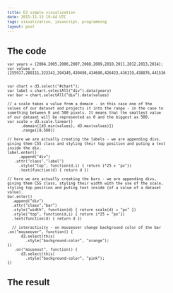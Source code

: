 ```yaml
---
title: D3 simple visualization
date: 2015-11-13 19:44 UTC
tags: visualization, javascript, programming
layout: post
---
```


<style>
body { 
    font: 10px sans-serif; 
    margin: 2; 
}

.label {
    position: absolute;
    padding: 3px;
    left: 0;
    color: teal;
}

.bar {
    background-color: pink;
    margin-bottom: 2px;
    padding: 3px;
    position: absolute;
    left: 35px;
}
#chart {
  height: 300px;
  position: relative;
  bottom: 10px;
}
</style>
# The code
    var years = [2004,2005,2006,2007,2008,2009,2010,2011,2012,2013,2014];
    var values = [255917,280111,323343,394345,439498,434600,426423,436319,438076,441536,451923];
    
  
    var chart = d3.select("#chart");
    var label = chart.selectAll("div").data(years)
    var bar = chart.selectAll("div").data(values)
    
    // a scale takes a value from a domain - in this case one of the values of our dataset and projects it into the range - in the case to something between 0 and 500 pixels. It means that the smallest value of our dataset will be represented as 0 and the biggest as 500.
    var scale = d3.scale.linear()
          .domain([d3.min(values), d3.max(values)])
          .range([0,500])
    
    // here we are actually creating the labels - we are appending divs, giving them CSS class and styling their top position and puting a text inside the div.
    label.enter()
         .append("div")
       .attr("class","label")
         .style("top", function(d,i) { return i*25 + "px"})
         .text(function(d) { return d })
    
    // here we are actually creating the bars - we are appending divs, giving them CSS class, styling their width with the use of the scale, styling top position and puting text inside (of a value of a dataset value).
    bar.enter()
      .append("div")
      .attr("class","bar")
      .style("width", function(d) { return scale(d) + "px" })
      .style("top", function(d,i) { return i*25 + "px"})
      .text(function(d) { return d })
    
      // interactivity - on mouseover change background color of the bar
    .on("mouseover", function() {
          d3.select(this)
            .style("background-color", "orange");
    })
       .on("mouseout", function() {
          d3.select(this)
            .style("background-color", "pink");
    })

# The result
<div class="wrapper">
  <div id="chart"></div>
</div>

<script type="text/javascript" src="//cdnjs.cloudflare.com/ajax/libs/d3/3.4.11/d3.js"></script>
<script>

    var years = [2004,2005,2006,2007,2008,2009,2010,2011,2012,2013,2014];
    var values = [255917,280111,323343,394345,439498,434600,426423,436319,438076,441536,451923];
    
  
    var chart = d3.select("#chart");
    var label = chart.selectAll("div").data(years)
    var bar = chart.selectAll("div").data(values)
    
    // a scale takes a value from a domain - in this case one of the values of our dataset and projects it into the range - in the case to something between 0 and 500 pixels. It means that the smallest value of our dataset will be represented as 0 and the biggest as 500.
    var scale = d3.scale.linear()
          .domain([d3.min(values), d3.max(values)])
          .range([0,500])
    
    // here we are actually creating the labels - we are appending divs, giving them CSS class and styling their top position and puting a text inside the div.
    label.enter()
         .append("div")
       .attr("class","label")
         .style("top", function(d,i) { return i*25 + "px"})
         .text(function(d) { return d })
    
    // here we are actually creating the bars - we are appending divs, giving them CSS class, styling their width with the use of the scale, styling top position and puting text inside (of a value of a dataset value).
    bar.enter()
      .append("div")
      .attr("class","bar")
      .style("width", function(d) { return scale(d) + "px" })
      .style("top", function(d,i) { return i*25 + "px"})
      .text(function(d) { return d })
    
      // interactivity - on mouseover change background color of the bar
    .on("mouseover", function() {
          d3.select(this)
            .style("background-color", "orange");
    })
       .on("mouseout", function() {
          d3.select(this)
            .style("background-color", "pink");
    })
    </script>

